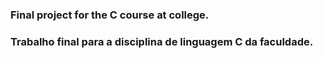 ### Final project for the C course at college.

### Trabalho final para a disciplina de linguagem C da faculdade.
 

